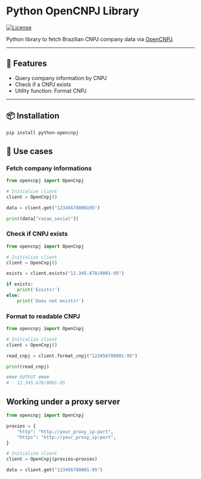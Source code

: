 # Python OpenCNPJ Library

[![License](https://img.shields.io/badge/license-MIT-blue.svg)](LICENSE)

Python library to fetch Brazilian CNPJ company data via [OpenCNPJ](https://opencnpj.org/).

---

## 🚀 Features

- Query company information by CNPJ
- Check if a CNPJ exists
- Utility function: Format CNPJ

---

## 📦 Installation

```bash
pip install python-opencnpj  
```

## 🔧 Use cases

### Fetch company informations

```python
from opencnpj import OpenCnpj

# Initialize client
client = OpenCnpj()

data = client.get("12345678000195")

print(data["razao_social"])

```

### Check if CNPJ exists

```python
from opencnpj import OpenCnpj

# Initialize client
client = OpenCnpj()

exists = client.exists("12.345.678/0001-95")

if exists:
    print('Exists!')
else:
    print('Does not exists!')
```

### Format to readable CNPJ

```python
from opencnpj import OpenCnpj

# Initialize client
client = OpenCnpj()

read_cnpj = client.format_cnpj("123456780001-95")

print(read_cnpj)

#### OUTPUT ####
# - 12.345.678/0001-95
```

## Working under a proxy server

```python
from opencnpj import OpenCnpj

proxies = {
    "http": "http://your_proxy_ip:port",
    "https": "http://your_proxy_ip:port",
}

# Initialize client
client = OpenCnpj(proxies=proxies)

data = client.get("123456780001-95")